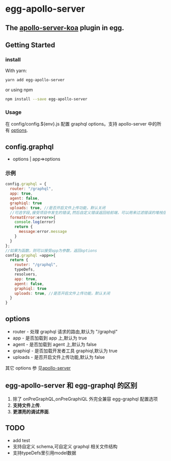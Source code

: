 # egg-apollo-server

## The [apollo-server-koa](https://github.com/apollographql/apollo-server/tree/master/packages/apollo-server-koa) plugin in egg.  

## Getting Started
### install
With yarn:
```sh
yarn add egg-apollo-server
```
or using npm
```sh
npm install --save egg-apollo-server 
```
### Usage
在 config/config.\${env}.js 配置 graphql options。支持 apollo-server 中的所有
[options](https://www.apollographql.com/docs/apollo-server/api/apollo-server).

## config.graphql

- options | app=>options

### 示例

```js
config.graphql = {
  router: "/graphql",
  app: true,
  agent: false,
  graphiql: true
  uploads: true, //是否开启文件上传功能，默认关闭
  //可选字段,接受项目中发生的错误,然后自定义错误返回给前端，可以用来过滤错误的堆栈信息
  formatError:error=>{
    console.log(error)
    return {
      message:error.message
    }
  }
};
//如果为函数，则可以接受app为参数，返回options
config.graphql =app=>{
  return {
    router: "/graphql",
    typeDefs,
    resolvers,
    app: true,
    agent: false,
    graphiql: true
    uploads: true, //是否开启文件上传功能，默认关闭
  }
}


```

## **options**

- router <String> - 处理 graphql 请求的路由,默认为 "/graphql"
- app <Boolean> - 是否加载到 app 上,默认为 true
- agent <Boolean> - 是否加载到 agent 上,默认为 false
- graphiql <Boolean> - 是否加载开发者工具 graphiql,默认为 true
- uploads <Boolean> - 是否开启文件上传功能,默认为 false

其它 options 参
见[apollo-server](https://www.apollographql.com/docs/apollo-server/api/apollo-serve)

## egg-apollo-server 和 egg-graphql 的区别

1. 除了 onPreGraphQL,onPreGraphiQL 外完全兼容 egg-graphql 配置选项
2. **支持文件上传**.
3. **更漂亮的调试界面**.

## TODO

- add test
- 支持自定义 schema,可自定义 graphql 相关文件结构
- 支持typeDefs里引用model数据
